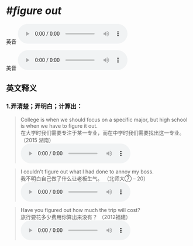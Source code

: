 # ***\#figure out*** 
英音
<audio src="./media/figure out1.aac" controls="controls"></audio>

美音
<audio src="./media/figure out2.aac" controls="controls"></audio>



  

英文释义
---
### 1.**弄清楚；弄明白；计算出：**  

 > College is when we should focus on a specific major, but high school is when we have to figure it out.  
 > 在大学时我们需要专注于某一专业，而在中学时我们需要找出这一专业。  （2015 湖南）  
<audio src="./media/College is when 317补录 _AAC.aac" controls="controls"></audio>

 > I couldn't figure out what I had done to annoy my boss.  
 > 我不明白自己做了什么让老板生气。  （北师大⑦ – 20）  
<audio src="./media/figure-11.aac" controls="controls"></audio>

 > Have you figured out how much the trip will cost?  
 > 旅行要花多少费用你算出来没有？  （2012福建）  
<audio src="./media/figure-12.aac" controls="controls"></audio>


